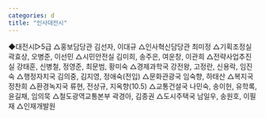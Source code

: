 ```yaml
---
categories: d
title: "인사대전시"
---
```

◆대전시▷5급 △홍보담당관 김선자, 이대규 △인사혁신담당관 최미정 △기획조정실 곽효상, 오병준, 이선민 △시민안전실 김미희, 송주은, 여운창, 이관희 △전략사업추진실 강태훈, 신병철, 정영준, 최문범, 황미숙 △경제과학국 강전왕, 고정란, 신용락, 임진숙 △행정자치국 김의중, 김지영, 정애숙(전입) △문화관광국 임숙향, 하태산 △복지국 정찬희 △환경녹지국 류현, 전상규, 지옥향(10.5) △교통건설국 나민숙, 송이헌, 유학록, 윤길채, 임의묵 △철도광역교통본부 곽경아, 김종권 △도시주택국 남일우, 송원호, 이필재 △인재개발원